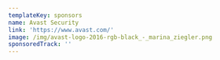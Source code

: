 ```yaml
---
templateKey: sponsors
name: Avast Security
link: 'https://www.avast.com/'
image: /img/avast-logo-2016-rgb-black_-_marina_ziegler.png
sponsoredTrack: ''
---
```

